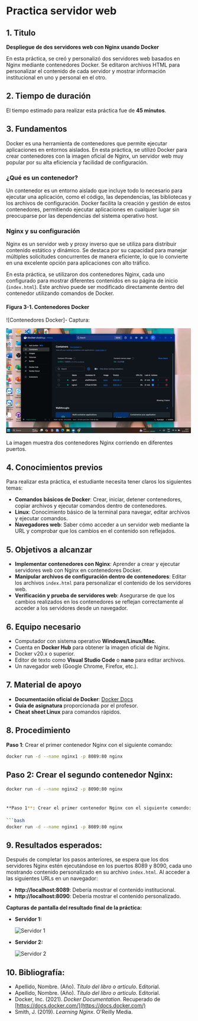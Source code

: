 # Practica servidor web

## 1. Titulo
**Despliegue de dos servidores web con Nginx usando Docker**

En esta práctica, se creó y personalizó dos servidores web basados en Nginx mediante contenedores Docker. Se editaron archivos HTML para personalizar el contenido de cada servidor y mostrar información institucional en uno y personal en el otro.

## 2. Tiempo de duración
El tiempo estimado para realizar esta práctica fue de **45 minutos**.

## 3. Fundamentos
Docker es una herramienta de contenedores que permite ejecutar aplicaciones en entornos aislados. En esta práctica, se utilizó Docker para crear contenedores con la imagen oficial de Nginx, un servidor web muy popular por su alta eficiencia y facilidad de configuración.

### ¿Qué es un contenedor?
Un contenedor es un entorno aislado que incluye todo lo necesario para ejecutar una aplicación, como el código, las dependencias, las bibliotecas y los archivos de configuración. Docker facilita la creación y gestión de estos contenedores, permitiendo ejecutar aplicaciones en cualquier lugar sin preocuparse por las dependencias del sistema operativo host.

### Nginx y su configuración
Nginx es un servidor web y proxy inverso que se utiliza para distribuir contenido estático y dinámico. Se destaca por su capacidad para manejar múltiples solicitudes concurrentes de manera eficiente, lo que lo convierte en una excelente opción para aplicaciones con alto tráfico.

En esta práctica, se utilizaron dos contenedores Nginx, cada uno configurado para mostrar diferentes contenidos en su página de inicio (`index.html`). Este archivo puede ser modificado directamente dentro del contenedor utilizando comandos de Docker.

#### Figura 3-1. Contenedores Docker
![Contenedores Docker]- Captura: 

<img src = "Contenedores/Captura de pantalla 2025-04-11 192803.png" width = "500">

La imagen muestra dos contenedores Nginx corriendo en diferentes puertos.

## 4. Conocimientos previos
Para realizar esta práctica, el estudiante necesita tener claros los siguientes temas:

- **Comandos básicos de Docker**: Crear, iniciar, detener contenedores, copiar archivos y ejecutar comandos dentro de contenedores.
- **Linux**: Conocimiento básico de la terminal para navegar, editar archivos y ejecutar comandos.
- **Navegadores web**: Saber cómo acceder a un servidor web mediante la URL y comprobar que los cambios en el contenido son reflejados.

## 5. Objetivos a alcanzar
- **Implementar contenedores con Nginx**: Aprender a crear y ejecutar servidores web con Nginx en contenedores Docker.
- **Manipular archivos de configuración dentro de contenedores**: Editar los archivos `index.html` para personalizar el contenido de los servidores web.
- **Verificación y prueba de servidores web**: Asegurarse de que los cambios realizados en los contenedores se reflejan correctamente al acceder a los servidores desde un navegador.

## 6. Equipo necesario
- Computador con sistema operativo **Windows/Linux/Mac**.
- Cuenta en **Docker Hub** para obtener la imagen oficial de Nginx.
- Docker v20.x o superior.
- Editor de texto como **Visual Studio Code** o **nano** para editar archivos.
- Un navegador web (Google Chrome, Firefox, etc.).

## 7. Material de apoyo
- **Documentación oficial de Docker**: [Docker Docs](https://docs.docker.com/)
- **Guía de asignatura** proporcionada por el profesor.
- **Cheat sheet Linux** para comandos rápidos.

## 8. Procedimiento

**Paso 1**: Crear el primer contenedor Nginx con el siguiente comando:

```bash
docker run -d --name nginx1 -p 8089:80 nginx

```
## Paso 2: Crear el segundo contenedor Nginx:
```bash
docker run -d --name nginx2 -p 8090:80 nginx


**Paso 1**: Crear el primer contenedor Nginx con el siguiente comando:

```bash
docker run -d --name nginx1 -p 8089:80 nginx

```
## 9. Resultados esperados:
Después de completar los pasos anteriores, se espera que los dos servidores Nginx estén ejecutándose en los puertos 8089 y 8090, cada uno mostrando contenido personalizado en su archivo `index.html`. Al acceder a las siguientes URLs en un navegador:

- **http://localhost:8089**: Debería mostrar el contenido institucional.
- **http://localhost:8090**: Debería mostrar el contenido personalizado.

**Capturas de pantalla del resultado final de la práctica:**

- **Servidor 1:**
  
  ![Servidor 1](./imagenes/servidor1.png)

- **Servidor 2:**
  
  ![Servidor 2](./imagenes/servidor2.png)

## 10. Bibliografía:

- Apellido, Nombre. (Año). *Título del libro o artículo*. Editorial.
- Apellido, Nombre. (Año). *Título del libro o artículo*. Editorial.
- Docker, Inc. (2021). *Docker Documentation*. Recuperado de [https://docs.docker.com/](https://docs.docker.com/)
- Smith, J. (2019). *Learning Nginx*. O'Reilly Media.

